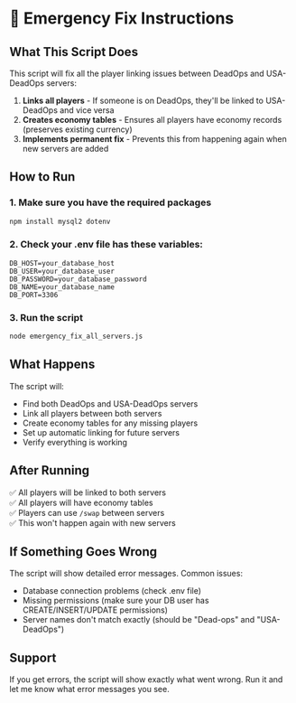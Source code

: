 # 🚨 Emergency Fix Instructions

## What This Script Does

This script will fix all the player linking issues between DeadOps and USA-DeadOps servers:

1. **Links all players** - If someone is on DeadOps, they'll be linked to USA-DeadOps and vice versa
2. **Creates economy tables** - Ensures all players have economy records (preserves existing currency)
3. **Implements permanent fix** - Prevents this from happening again when new servers are added

## How to Run

### 1. Make sure you have the required packages
```bash
npm install mysql2 dotenv
```

### 2. Check your .env file has these variables:
```
DB_HOST=your_database_host
DB_USER=your_database_user
DB_PASSWORD=your_database_password
DB_NAME=your_database_name
DB_PORT=3306
```

### 3. Run the script
```bash
node emergency_fix_all_servers.js
```

## What Happens

The script will:
- Find both DeadOps and USA-DeadOps servers
- Link all players between both servers
- Create economy tables for any missing players
- Set up automatic linking for future servers
- Verify everything is working

## After Running

✅ All players will be linked to both servers  
✅ All players will have economy tables  
✅ Players can use `/swap` between servers  
✅ This won't happen again with new servers  

## If Something Goes Wrong

The script will show detailed error messages. Common issues:
- Database connection problems (check .env file)
- Missing permissions (make sure your DB user has CREATE/INSERT/UPDATE permissions)
- Server names don't match exactly (should be "Dead-ops" and "USA-DeadOps")

## Support

If you get errors, the script will show exactly what went wrong. Run it and let me know what error messages you see.
